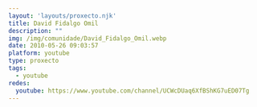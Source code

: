 ```yaml
---
layout: 'layouts/proxecto.njk'
title: David Fidalgo Omil
description: ""
img: /img/comunidade/David_Fidalgo_Omil.webp
date: 2010-05-26 09:03:57
platform: youtube
type: proxecto
tags:
  - youtube
redes:
  youtube: https://www.youtube.com/channel/UCWcDUaq6XfBShKG7uED07Tg
---
```

